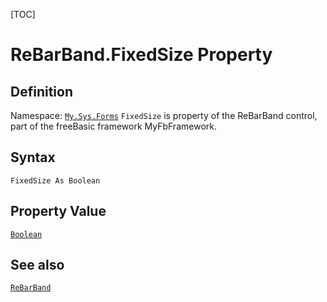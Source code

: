 [TOC]
# ReBarBand.FixedSize Property

## Definition
Namespace: [`My.Sys.Forms`](My.Sys.Forms.md)
`FixedSize` is property of the ReBarBand control, part of the freeBasic framework MyFbFramework.
## Syntax
```freeBasic
FixedSize As Boolean
```
## Property Value
[`Boolean`]("https://www.freebasic.net/wiki/KeyPgBoolean")
## See also
[`ReBarBand`](ReBarBand.md)
